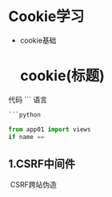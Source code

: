 # Cookie学习

* cookie基础

  # cookie(标题)

  



代码 ``` 语言

```python
​```python
```

```python
from app01 import views
if name == 
```



## 1.CSRF中间件

​	CSRF跨站伪造















